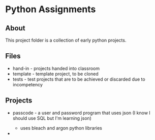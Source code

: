
# Python Assignments
About 
-------
This project folder is a collection of early python projects. 

## Files

* hand-in - projects handed into classroom
* template - template project, to be cloned  
* tests - test projects that are to be achieved or discarded due to incompetency

## Projects

 * passcode - a user and password program that uses json (I know I should use SQL but I'm learning json) 
     * uses bleach and argon python libraries 

 * 
